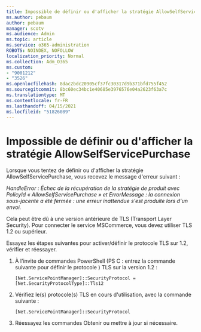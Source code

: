 ```yaml
---
title: Impossible de définir ou d'afficher la stratégie AllowSelfServicePurchase
ms.author: pebaum
author: pebaum
manager: scotv
ms.audience: Admin
ms.topic: article
ms.service: o365-administration
ROBOTS: NOINDEX, NOFOLLOW
localization_priority: Normal
ms.collection: Adm_O365
ms.custom:
- "9001212"
- "3526"
ms.openlocfilehash: 8dac2bdc20905cf37fc30317d9b371bfd755f452
ms.sourcegitcommit: 8bc60ec34bc1e40685e3976576e04a2623f63a7c
ms.translationtype: MT
ms.contentlocale: fr-FR
ms.lasthandoff: 04/15/2021
ms.locfileid: "51826089"
---
```

# <a name="unable-to-set-or-view-the-allowselfservicepurchase-policy"></a>Impossible de définir ou d'afficher la stratégie AllowSelfServicePurchase

Lorsque vous tentez de définir ou d'afficher la stratégie AllowSelfServicePurchase, vous recevez le message d'erreur suivant :

*HandleError : Échec de la récupération de la stratégie de produit avec PolicyId « AllowSelfServicePurchase » et ErrorMessage : la connexion sous-jacente a été fermée : une erreur inattendue s'est produite lors d'un envoi.*

Cela peut être dû à une version antérieure de TLS (Transport Layer Security). Pour connecter le service MSCommerce, vous devez utiliser TLS 1.2 ou supérieur.  

Essayez les étapes suivantes pour activer/définir le protocole TLS sur 1.2, vérifier et réessayer.
 1. À l'invite de commandes PowerShell (PS C : entrez la commande suivante pour définir le protocole \) TLS sur la version 1.2 :

    `[Net.ServicePointManager]::SecurityProtocol = [Net.SecurityProtocolType]::Tls12`

2. Vérifiez le(s) protocole(s) TLS en cours d'utilisation, avec la commande suivante :

    `[Net.ServicePointManager]::SecurityProtocol` 

3. Réessayez les commandes Obtenir ou mettre à jour si nécessaire.

